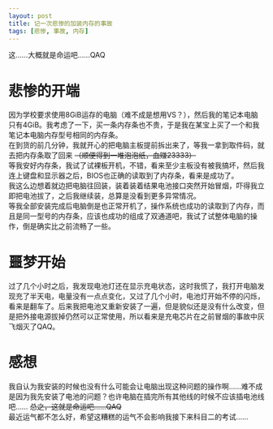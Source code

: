 ```yaml
---
layout: post
title: 记一次悲惨的加装内存的事故
tags: [悲惨, 事故, 内存]
--- 
```


  这……大概就是命运吧……QAQ<!--more-->   

# 悲惨的开端
  因为学校要求使用8GiB运存的电脑（难不成是想用VS？），然后我的笔记本电脑只有4GiB。我考虑了一下，买一条内存条也不贵，于是我在某宝上买了一个和我笔记本电脑内存型号相同的内存条。   
  在到货的前几分钟，我就开心的把电脑主板提前拆出来了，等我一拿到取件码，就去把内存条取了回来 ~~（顺便得到一堆泡泡纸，血赚23333）~~   
  等我安好内存条，我试了试裸板开机，不错，看来至少主板没有被我搞坏，然后我连上键盘和显示器之后，BIOS也正确的读取到了内存条，看来是成功了。   
  我这么边想着就边把电脑往回装，装着装着结果电池接口突然开始冒烟，吓得我立即把电池拔了，之后我继续装，总算是没看到更多异常情况。  
  等我全部安装完成后电脑倒是也正常开机了，操作系统也成功的读取到了内存，而且是同一型号的内存条，应该也成功的组成了双通道吧，我试了试整体电脑的操作，倒是确实比之前流畅了一些。

# 噩梦开始
  过了几个小时之后，我发现电池灯还在显示充电状态，这时我慌了，我打开电脑发现充了半天电，电量没有一点点变化，又过了几个小时，电池灯开始不停的闪烁，看来是翻车了。后来我把电池又重新安装了一遍，但是貌似还是没有什么改变，但是把外接电源拔掉仍然可以正常使用，所以看来是充电芯片在之前冒烟的事故中灰飞烟灭了QAQ。

# 感想
  我自认为我安装的时候也没有什么可能会让电脑出现这种问题的操作啊……难不成是因为我先安装了电池的问题？也许电脑在插完所有其他线的时候不应该插电池线吧…… ~~总之，这就是命运吧……QAQ~~    
  最近运气都不怎么好，希望这糟糕的运气不会影响我接下来科目二的考试……
